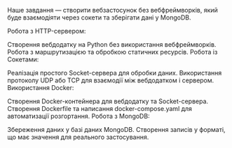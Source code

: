Наше завдання — створити вебзастосунок без вебфреймворків, який буде взаємодіяти через сокети та зберігати дані у MongoDB.

Робота з HTTP-сервером:

Створення вебдодатку на Python без використання вебфреймворків.
Робота з маршрутизацією та обробкою статичних ресурсів.
Робота із Сокетами:

Реалізація простого Socket-сервера для обробки даних.
Використання протоколу UDP або TCP для взаємодії між вебдодатком і сервером.
Використання Docker:

Створення Docker-контейнера для вебдодатку та Socket-сервера.
Створення Dockerfile та написання docker-compose.yaml для автоматизації розгортання.
Робота з MongoDB:

Збереження даних у базі даних MongoDB.
Створення записів у форматі, що має значення для реального застосування.
